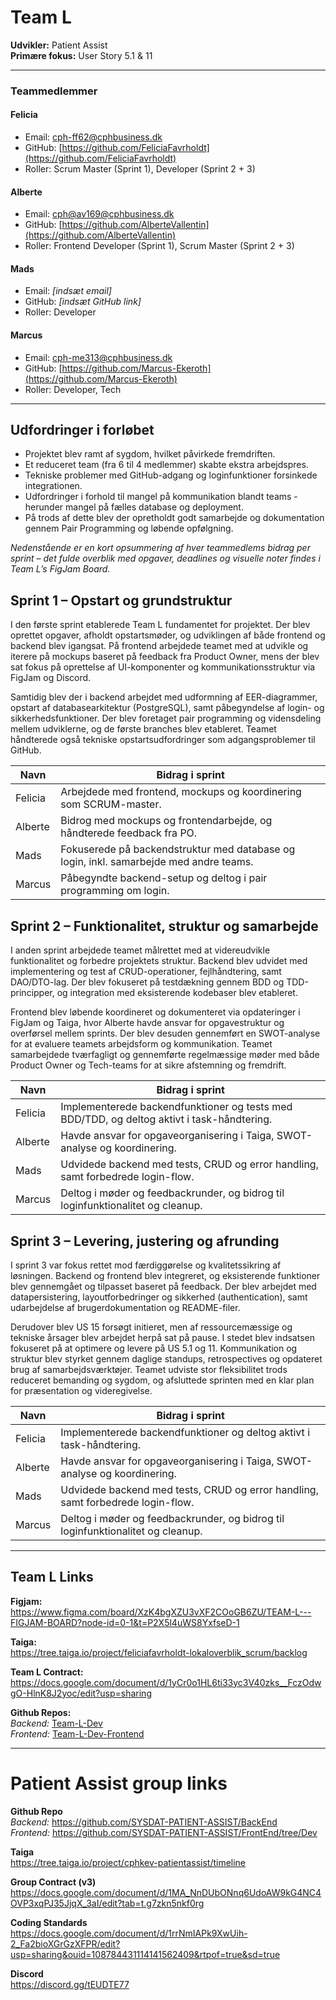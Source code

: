 # Team L

**Udvikler:** Patient Assist  
**Primære fokus:** User Story 5.1 & 11  

---

### Teammedlemmer

#### **Felicia**
- Email: [cph-ff62@cphbusiness.dk](mailto:cph-ff62@cphbusiness.dk)  
- GitHub: [https://github.com/FeliciaFavrholdt](https://github.com/FeliciaFavrholdt)  
- Roller: Scrum Master (Sprint 1), Developer (Sprint 2 + 3)

#### **Alberte**
- Email: [cph@av169@cphbusiness.dk](mailto:cph@av169@cphbusiness.dk)
- GitHub: [https://github.com/AlberteVallentin](https://github.com/AlberteVallentin)
- Roller: Frontend Developer (Sprint 1), Scrum Master (Sprint 2 + 3)

#### **Mads**
- Email: _[indsæt email]_  
- GitHub: _[indsæt GitHub link]_  
- Roller: Developer

#### **Marcus**
- Email: [cph-me313@cphbusiness.dk](mailto:cph-me313@cphbusiness.dk) 
- GitHub: [https://github.com/Marcus-Ekeroth](https://github.com/Marcus-Ekeroth)
- Roller: Developer, Tech

---

## Udfordringer i forløbet

- Projektet blev ramt af sygdom, hvilket påvirkede fremdriften.
- Et reduceret team (fra 6 til 4 medlemmer) skabte ekstra arbejdspres.
- Tekniske problemer med GitHub-adgang og loginfunktioner forsinkede integrationen.
- Udfordringer i forhold til mangel på kommunikation blandt teams - herunder mangel på fælles database og deployment. 
- På trods af dette blev der opretholdt godt samarbejde og dokumentation gennem Pair Programming og løbende opfølgning.


_Nedenstående er en kort opsummering af hver teammedlems bidrag per sprint – det fulde overblik med opgaver, deadlines og visuelle noter findes i Team L’s FigJam Board._

## Sprint 1 – Opstart og grundstruktur
I den første sprint etablerede Team L fundamentet for projektet. Der blev oprettet opgaver, afholdt opstartsmøder, og udviklingen af både frontend og backend blev igangsat. På frontend arbejdede teamet med at udvikle og iterere på mockups baseret på feedback fra Product Owner, mens der blev sat fokus på oprettelse af UI-komponenter og kommunikationsstruktur via FigJam og Discord.

Samtidig blev der i backend arbejdet med udformning af EER-diagrammer, opstart af databasearkitektur (PostgreSQL), samt påbegyndelse af login- og sikkerhedsfunktioner. Der blev foretaget pair programming og vidensdeling mellem udviklerne, og de første branches blev etableret. Teamet håndterede også tekniske opstartsudfordringer som adgangsproblemer til GitHub.

| Navn     | Bidrag i sprint |
|----------|-----------------|
| Felicia  | Arbejdede med frontend, mockups og koordinering som SCRUM-master. |
| Alberte  | Bidrog med mockups og frontendarbejde, og håndterede feedback fra PO. |
| Mads     | Fokuserede på backendstruktur med database og login, inkl. samarbejde med andre teams. |
| Marcus   | Påbegyndte backend-setup og deltog i pair programming om login. |


## Sprint 2 – Funktionalitet, struktur og samarbejde
I anden sprint arbejdede teamet målrettet med at videreudvikle funktionalitet og forbedre projektets struktur. Backend blev udvidet med implementering og test af CRUD-operationer, fejlhåndtering, samt DAO/DTO-lag. Der blev fokuseret på testdækning gennem BDD og TDD-principper, og integration med eksisterende kodebaser blev etableret.

Frontend blev løbende koordineret og dokumenteret via opdateringer i FigJam og Taiga, hvor Alberte havde ansvar for opgavestruktur og overførsel mellem sprints. Der blev desuden gennemført en SWOT-analyse for at evaluere teamets arbejdsform og kommunikation. Teamet samarbejdede tværfagligt og gennemførte regelmæssige møder med både Product Owner og Tech-teams for at sikre afstemning og fremdrift.

| Navn     | Bidrag i sprint |
|----------|-----------------|
| Felicia  | Implementerede backendfunktioner og tests med BDD/TDD, og deltog aktivt i task-håndtering. |
| Alberte  | Havde ansvar for opgaveorganisering i Taiga, SWOT-analyse og koordinering.|
| Mads     | Udvidede backend med tests, CRUD og error handling, samt forbedrede login-flow. |
| Marcus   | Deltog i møder og feedbackrunder, og bidrog til loginfunktionalitet og cleanup. |


## Sprint 3 – Levering, justering og afrunding
I sprint 3 var fokus rettet mod færdiggørelse og kvalitetssikring af løsningen. Backend og frontend blev integreret, og eksisterende funktioner blev gennemgået og tilpasset baseret på feedback. Der blev arbejdet med datapersistering, layoutforbedringer og sikkerhed (authentication), samt udarbejdelse af brugerdokumentation og README-filer.

Derudover blev US 15 forsøgt initieret, men af ressourcemæssige og tekniske årsager blev arbejdet herpå sat på pause. I stedet blev indsatsen fokuseret på at optimere og levere på US 5.1 og 11. Kommunikation og struktur blev styrket gennem daglige standups, retrospectives og opdateret brug af samarbejdsværktøjer. Teamet udviste stor fleksibilitet trods reduceret bemanding og sygdom, og afsluttede sprinten med en klar plan for præsentation og videregivelse.

| Navn     | Bidrag i sprint |
|----------|-----------------|
| Felicia  | Implementerede backendfunktioner og deltog aktivt i task-håndtering. |
| Alberte  | Havde ansvar for opgaveorganisering i Taiga, SWOT-analyse og koordinering. |
| Mads     | Udvidede backend med tests, CRUD og error handling, samt forbedrede login-flow.|
| Marcus   | Deltog i møder og feedbackrunder, og bidrog til loginfunktionalitet og cleanup. |


---

## Team L Links

**Figjam:**  
https://www.figma.com/board/XzK4bgXZU3vXF2COoGB6ZU/TEAM-L---FIGJAM-BOARD?node-id=0-1&t=P2X5l4uWS8YxfseD-1  

**Taiga:**  
https://tree.taiga.io/project/feliciafavrholdt-lokaloverblik_scrum/backlog  

**Team L Contract:**  
https://docs.google.com/document/d/1yCr0o1HL6ti33yc3V40zks__FczOdwgO-HlnK8J2yoc/edit?usp=sharing  

**Github Repos:**  
_Backend:_ [Team-L-Dev](https://github.com/SYSDAT-PATIENT-ASSIST/BackEnd/tree/Team-L-Dev)  
_Frontend:_ [Team-L-Dev-Frontend](https://github.com/SYSDAT-PATIENT-ASSIST/FrontEnd/tree/Team-L-Dev_Frontend)  


---

# Patient Assist group links

**Github Repo**  
_Backend:_ https://github.com/SYSDAT-PATIENT-ASSIST/BackEnd  
_Frontend:_ https://github.com/SYSDAT-PATIENT-ASSIST/FrontEnd/tree/Dev  

**Taiga**  
https://tree.taiga.io/project/cphkev-patientassist/timeline  

**Group Contract (v3)**  
https://docs.google.com/document/d/1MA_NnDUbONnq6UdoAW9kG4NC4OVP3xqPJ35JjqX_3aI/edit?tab=t.g7zkn5nkf0rg  

**Coding Standards**  
https://docs.google.com/document/d/1rrNmIAPk9XwUih-2_Fa2bioXGrGzXFPR/edit?usp=sharing&ouid=108784431114141562409&rtpof=true&sd=true  

**Discord**  
https://discord.gg/tEUDTE77

